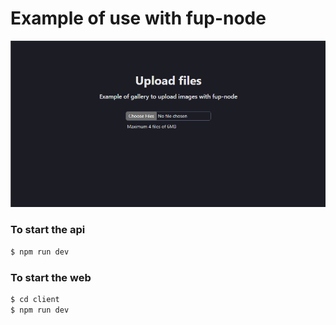 # Example of use with fup-node

![Image example](/image.png)

### To start the api

```sh
$ npm run dev
```

### To start the web

```sh
$ cd client
$ npm run dev
```